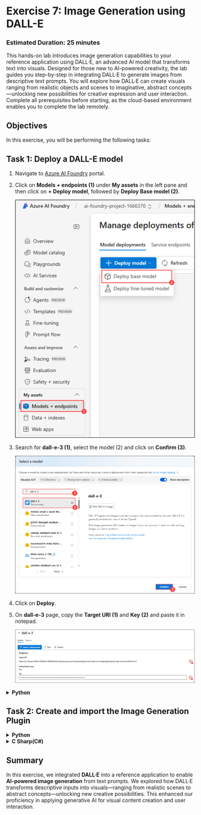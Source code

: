 # **Exercise 7**: Image Generation using DALL-E

### Estimated Duration: 25 minutes

This hands-on lab introduces image generation capabilities to your reference application using DALL·E, an advanced AI model that transforms text into visuals. Designed for those new to AI-powered creativity, the lab guides you step-by-step in integrating DALL·E to generate images from descriptive text prompts. You will explore how DALL·E can create visuals ranging from realistic objects and scenes to imaginative, abstract concepts—unlocking new possibilities for creative expression and user interaction. Complete all prerequisites before starting, as the cloud-based environment enables you to complete the lab remotely.

## Objectives
In this exercise, you will be performing the following tasks:

## Task 1: Deploy a DALL-E model
1. Navigate to [Azure AI Foundry](https://ai.azure.com/) portal.
1. Click on **Models + endpoints (1)** under **My assets** in the left pane and then click on **+ Deploy model**, followed by **Deploy Base model (2)**.

    ![](./media/image_007-1.png)
1. Search for **dall-e-3 (1)**, select the model (2) and click on **Confirm (3)**.

    ![](./media/image_110.png)
1. Click on **Deploy**.
1. On **dall-e-3** page, copy the **Target URI (1)** and **Key (2)** and paste it in notepad.

    ![](./media/image_111.png)
<details>
<summary><strong>Python</strong></summary>

1. Navigate to `Python>src` directory and open **.env** file.

    ![](./media/image_026.png)
1. Paste the **Target URI** that you copied earlier in the exercise besides `AZURE_TEXT_TO_IMAGE_ENDPOINT` (1).
    >Note:- Ensure that every value in the **.env** file is enclosed in **double quotes (")**.
1. Paste the **API key** that you copied earlier in the exercise besides `AZURE_TEXT_TO_IMAGE_API_KEY` (2).

    ![](./media/image_112.png)
1. Save the file.
</details>

## Task 2: Create and import the Image Generation Plugin
<details>
<summary><strong>Python</strong></summary>

1. Navigate to `Python>src>plugins` directory and create a new file named **ImageGenerationPlugin.py**.

    ![](./media/image_113.png)
1. Add the following code in the file:

    ```
    import os
    import json
    from typing import Annotated
    from semantic_kernel.functions import kernel_function, KernelFunction
    from semantic_kernel.kernel import Kernel
    import httpx
    from PIL import Image

    class ImageGenerationPlugin:
        """Plugin for generating images using DALL-E."""

        def __init__(self):
            """Initialize the ImageGenerationPlugin."""
            self._kernel = None

        # This method will be called by Semantic Kernel when the plugin is registered
        def set_kernel(self, kernel):
            self._kernel = kernel

        @kernel_function(
            description="Generates an image based on the text prompt",
            name="generate_image"
        )
        async def generate_image(
            self, 
            prompt: Annotated[str, "Text description of the image to generate"],
            size: Annotated[str, "Size of the image (default: 1024x1024)"] = "1024x1024",
            kernel=None  # Allow kernel to be passed as a parameter
        ) -> str:
            """
            Generate an image using DALL-E based on the provided text prompt.
            Returns the URL of the generated image.
            """
            try:
                # Use the provided kernel or the stored one
                kernel_to_use = kernel or self._kernel
                if not kernel_to_use:
                    return "Error: No kernel available to the plugin"
                    
                # Get the image service - use correct method name
                try:
                    image_service = kernel_to_use.get_service(service_id="image-service")
                except Exception as e:
                    return f"Error accessing image service: {str(e)}"

                print(f"Generating image with prompt: {prompt}")
                
                # Parse size (format like "1024x1024")
                if "x" in size:
                    width, height = map(int, size.split('x'))
                else:
                    # Default to square if size format is incorrect
                    width = height = 1024
                
                # Generate the image with correct parameter names
                result = await image_service.generate_image(
                    description=prompt,  # Using prompt as the description
                    width=width,
                    height=height
                )

                image_dir = os.path.join(os.curdir, 'images')

                # If the directory doesn't exist, create it
                if not os.path.isdir(image_dir):
                    os.mkdir(image_dir)

                # Properly handle the result based on its type
                try:
                    # For newer SDK versions that return a string
                    if isinstance(result, str):
                        print(f"Result is a string: {result}")
                        json_response = json.loads(result)
                    # For older SDK versions that return an object with model_dump_json
                    else:
                        print(f"Result is an object with type: {type(result)}")
                        json_response = json.loads(result.model_dump_json())
                    
                    print(f"API Response: {json_response}")
                    
                    image_url = json_response["data"][0]["url"]  # extract image URL from response
                    return image_url
                    
                except Exception as e:
                    # If we can't parse the response properly, log it and return it as-is
                    print(f"Error processing image response: {str(e)}")
                    print(f"Raw response: {result}")
                    
                    # If the result is already the URL, return it directly
                    if isinstance(result, str) and result.startswith("http"):
                        return result
                            
                    return f"Image response received but couldn't process it: {result}"

            except Exception as e:
                import traceback
                error_details = traceback.format_exc()
                print(f"Error generating image: {str(e)}\n{error_details}")
                return f"Error generating image: {str(e)}"
    ```
1. Save the file.
1. Navigate to `Python>src` directory and open **chat.py** file.

    ![](./media/image_030.png)
1. Add the following code in the `#Import Modules` section of the file.
    ```
    from plugins.ImageGenerationPlugin import ImageGenerationPlugin
    from semantic_kernel.connectors.ai.open_ai import AzureTextToImage
    ```

    ![](./media/image_114.png)
1. Add the following code in the `#Challenge 07 - Add DALL-E image generation service` section of the file.
    ```
    image_generation_service = AzureTextToImage(
        deployment_name=os.getenv("AZURE_TEXT_TO_IMAGE_DEPLOYMENT_NAME"),
        api_key=os.getenv("AZURE_TEXT_TO_IMAGE_API_KEY"),
        endpoint=os.getenv("AZURE_TEXT_TO_IMAGE_ENDPOINT"),
        service_id="image-service"
    )
    kernel.add_service(image_generation_service)
    ```

    ![](./media/image_115.png)
1. Add the following code in the `# Placeholder for Text To Image plugin` section of the file.
    ```
    image_plugin = ImageGenerationPlugin()
    image_plugin.set_kernel(kernel)
    kernel.add_plugin(
        image_plugin,
        plugin_name="ImageGeneration",
    )
    logger.info("Image Generation plugin loaded")
    ```

    ![](./media/image_116.png)
1. In case you encounter any indentation error, use the code from the following URL:
    ```
    https://raw.githubusercontent.com/CloudLabsAI-Azure/ai-developer/refs/heads/prod/CodeBase/python/lab-07.py
    ```
1. Save the file.
1. Right click on `Python>src` in the left pane and select **Open in Integrated Terminal**.

    ![](./media/image_035.png)
1. Use the following command to run the app:
    ```
    streamlit run app.py
    ```
1. If the app does not open automatically in the browser, you can access it using the following **URL**:
    ```
    http://localhost:8501
    ```
1. Submit the following prompt and see how the AI responds:
    ```
    Create a picture of a cute kitten wearing a hat.
    ```
1. You will receive a response similar to the one shown below:

    ![](./media/image_117.png)
</details>

<details>
<summary><strong>C Sharp(C#)</strong></summary>

1. Navigate to `Dotnet>src>BlazorAI>Plugins` directory and create a new file named **ImageGenerationPlugin.cs**.

    ![](./media/image_118.png)
1. Add the following code in the file:
    ```
    using System;
    using System.ComponentModel;
    using System.IO;
    using System.Threading.Tasks;
    using Microsoft.Extensions.Configuration;
    using Microsoft.SemanticKernel;
    using Microsoft.SemanticKernel.TextToImage;
    using Microsoft.Extensions.Logging;
    using System.Text.Json;
    using System.Net.Http;
    using System.Text.RegularExpressions;

    namespace BlazorAI.Plugins
    {
        public class ImageGenerationPlugin
        {
            private readonly IConfiguration _configuration;
            private ILogger<ImageGenerationPlugin> _logger;
            private readonly HttpClient _httpClient;

            public ImageGenerationPlugin(IConfiguration configuration)
            {
                _configuration = configuration;
                _httpClient = new HttpClient();
            }

            [KernelFunction("GenerateImage")]
            [Description("Generates an image based on a text description. Use this when the user wants to create, draw, or visualize an image.")]
            public async Task<string> GenerateImage(
                [Description("Detailed description of the image to generate")] string prompt,
                [Description("Size of the image (e.g., '1024x1024', '512x512')")] string size = "1024x1024",
                Kernel kernel = null)
            {
                try
                {
                    _logger = kernel?.GetRequiredService<ILoggerFactory>()?.CreateLogger<ImageGenerationPlugin>();
                    _logger?.LogInformation($"Generating image with prompt: {prompt}, size: {size}");

                    var imageService = kernel.GetRequiredService<ITextToImageService>();
                    
                    int width = 1024;
                    int height = 1024;
                    
                    if (size != null && size.Contains("x"))
                    {
                        var dimensions = size.Split('x');
                        if (dimensions.Length == 2 && 
                            int.TryParse(dimensions[0], out int parsedWidth) && 
                            int.TryParse(dimensions[1], out int parsedHeight))
                        {
                            width = parsedWidth;
                            height = parsedHeight;
                        }
                        else
                        {
                            _logger?.LogWarning($"Invalid size format: {size}. Using default 1024x1024.");
                        }
                    }

                    string resultString = await imageService.GenerateImageAsync(prompt, width, height, kernel);
                    
                    string fileName = $"generated_{Guid.NewGuid()}.png";
                    string directoryPath = Path.Combine(Directory.GetCurrentDirectory(), "wwwroot", "images");
                    
                    if (!Directory.Exists(directoryPath))
                    {
                        Directory.CreateDirectory(directoryPath);
                    }
                    
                    string filePath = Path.Combine(directoryPath, fileName);
                    
                    byte[] imageBytes;
                    
                    if (Uri.IsWellFormedUriString(resultString, UriKind.Absolute))
                    {
                        return $"![Generated image based on prompt: '{prompt}']({resultString})";
                    }
                    else if (resultString.StartsWith("data:image"))
                    {
                        var base64Data = resultString.Substring(resultString.IndexOf(',') + 1);
                        imageBytes = Convert.FromBase64String(base64Data);
                    }
                    else if (Regex.IsMatch(resultString, @"^[A-Za-z0-9+/]*={0,2}$"))
                    {
                        imageBytes = Convert.FromBase64String(resultString);
                    }
                    else
                    {
                        throw new InvalidOperationException($"Unexpected string format returned from image generation: {resultString.Substring(0, Math.Min(100, resultString.Length))}...");
                    }
                    
                    await File.WriteAllBytesAsync(filePath, imageBytes);
                    
                    return $"![Generated image based on prompt: '{prompt}'](/images/{fileName})";
                }
                catch (Exception ex)
                {
                    _logger?.LogError(ex, $"Error generating image: {ex.Message}");
                    return $"Error generating image: {ex.Message}";
                }
            }
        }
    }
    ```
1. Save the file.
1. Navigate to `Dotnet>src>BlazorAI>Components>Pages` directory and open **Chat.razor.cs** file.

    ![](./media/image_038.png)
1. Add the following code in the `// Challenge 07 - Add Azure AI Foundry Text To Image` section of the file.
    ```
    kernelBuilder.AddAzureOpenAITextToImage(
        Configuration["DALLE_DEPLOYMODEL"]!,
        Configuration["AOI_ENDPOINT"]!,
        Configuration["AOI_API_KEY"]!);
    ```

    ![](./media/image_119.png)
1. Add the following code in the `// Challenge 07 - Text To Image Plugin` section of the file.
    ```
    var imageGenerationPlugin = new ImageGenerationPlugin(Configuration);
    kernel.ImportPluginFromObject(imageGenerationPlugin, "ImagePlugin");
    ```

    ![](./media/image_120.png)
1. In case you encounter any indentation error, use the code from the following URL:
    ```
    https://raw.githubusercontent.com/CloudLabsAI-Azure/ai-developer/refs/heads/prod/CodeBase/c%23/lab-07.cs
    ```
1. Save the file.
1. Right click on `Dotnet>src>Aspire>Aspire.AppHost` in the left pane and select **Open in Integrated Terminal**.
1. Use the following command to run the app:
    ```
    dotnet run
    ```
1. Open a new tab in browser and navigate to the link for **blazor-aichat** i.e **https://localhost:7118/**.

    >**Note**: If you receive security warnings in the browser, close the browser and follow the link again.
1. Submit the following prompt and see how the AI responds:
    ```
    Create a picture of a cute kitten wearing a hat.
    ```
1. You will receive a response similar to the one shown below:

    ![](./media/image_121.png)
</details>

## Summary

In this exercise, we integrated **DALL·E** into a reference application to enable **AI-powered image generation** from text prompts. We explored how DALL·E transforms descriptive inputs into visuals—ranging from realistic scenes to abstract concepts—unlocking new creative possibilities. This enhanced our proficiency in applying generative AI for visual content creation and user interaction.